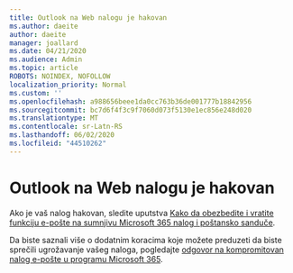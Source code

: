 ```yaml
---
title: Outlook na Web nalogu je hakovan
ms.author: daeite
author: daeite
manager: joallard
ms.date: 04/21/2020
ms.audience: Admin
ms.topic: article
ROBOTS: NOINDEX, NOFOLLOW
localization_priority: Normal
ms.custom: ''
ms.openlocfilehash: a988656beee1da0cc763b36de001777b18842956
ms.sourcegitcommit: bc7d6f4f3c9f7060d073f5130e1ec856e248d020
ms.translationtype: MT
ms.contentlocale: sr-Latn-RS
ms.lasthandoff: 06/02/2020
ms.locfileid: "44510262"
---
```

# <a name="outlook-on-the-web-account-hacked"></a>Outlook na Web nalogu je hakovan

Ako je vaš nalog hakovan, sledite uputstva [Kako da obezbedite i vratite funkciju e-pošte na sumnjivu Microsoft 365 nalog i poštansko sanduče](https://docs.microsoft.com/microsoft-365/security/office-365-security/responding-to-a-compromised-email-account).

Da biste saznali više o dodatnim koracima koje možete preduzeti da biste sprečili ugrožavanje vašeg naloga, pogledajte [odgovor na kompromitovan nalog e-pošte u programu Microsoft 365](https://docs.microsoft.com/microsoft-365/security/office-365-security/responding-to-a-compromised-email-account).